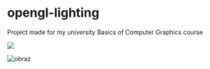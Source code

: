 # opengl-lighting
Project made for my university Basics of Computer Graphics course


![](https://cdn.discordapp.com/attachments/702987071849234636/918458349043986432/unknown.png)

![obraz](https://user-images.githubusercontent.com/58264262/145385470-ce2e1aa5-e1f0-4925-81f1-6a8300426ab5.png)

